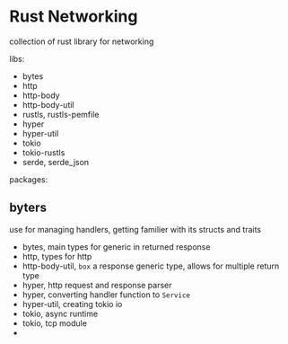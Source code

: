# Rust Networking

collection of rust library for networking

libs:
- bytes
- http
- http-body
- http-body-util
- rustls, rustls-pemfile
- hyper
- hyper-util
- tokio
- tokio-rustls
- serde, serde_json

packages:

## byters

use for managing handlers, getting familier with its structs and traits

- bytes, main types for generic in returned response
- http, types for http
- http-body-util, `box` a response generic type, allows for multiple return type
- hyper, http request and response parser
- hyper, converting handler function to `Service`
- hyper-util, creating tokio io
- tokio, async runtime
- tokio, tcp module
- 


